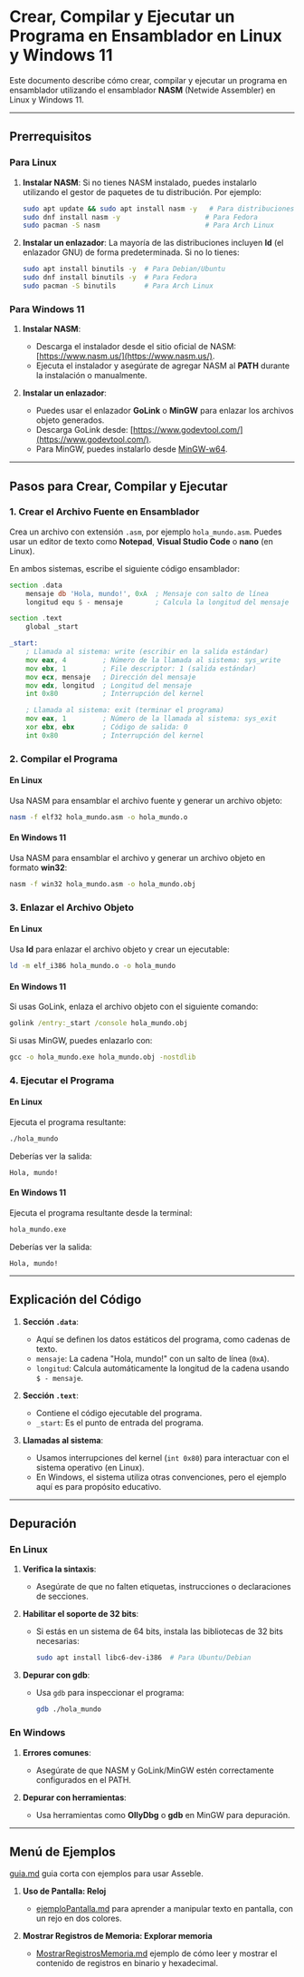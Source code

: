 
# Crear, Compilar y Ejecutar un Programa en Ensamblador en Linux y Windows 11

Este documento describe cómo crear, compilar y ejecutar un programa en ensamblador utilizando el ensamblador **NASM** (Netwide Assembler) en Linux y Windows 11.

---

## Prerrequisitos

### Para Linux
1. **Instalar NASM**:
   Si no tienes NASM instalado, puedes instalarlo utilizando el gestor de paquetes de tu distribución. Por ejemplo:

   ```bash
   sudo apt update && sudo apt install nasm -y   # Para distribuciones basadas en Debian/Ubuntu
   sudo dnf install nasm -y                     # Para Fedora
   sudo pacman -S nasm                          # Para Arch Linux
   ```

2. **Instalar un enlazador**:
   La mayoría de las distribuciones incluyen **ld** (el enlazador GNU) de forma predeterminada. Si no lo tienes:

   ```bash
   sudo apt install binutils -y  # Para Debian/Ubuntu
   sudo dnf install binutils -y  # Para Fedora
   sudo pacman -S binutils       # Para Arch Linux
   ```

### Para Windows 11
1. **Instalar NASM**:
   - Descarga el instalador desde el sitio oficial de NASM: [https://www.nasm.us/](https://www.nasm.us/).
   - Ejecuta el instalador y asegúrate de agregar NASM al **PATH** durante la instalación o manualmente.

2. **Instalar un enlazador**:
   - Puedes usar el enlazador **GoLink** o **MinGW** para enlazar los archivos objeto generados.
   - Descarga GoLink desde: [https://www.godevtool.com/](https://www.godevtool.com/).
   - Para MinGW, puedes instalarlo desde [MinGW-w64](https://www.mingw-w64.org/).

---

## Pasos para Crear, Compilar y Ejecutar

### 1. Crear el Archivo Fuente en Ensamblador

Crea un archivo con extensión `.asm`, por ejemplo `hola_mundo.asm`. Puedes usar un editor de texto como **Notepad**, **Visual Studio Code** o **nano** (en Linux).

En ambos sistemas, escribe el siguiente código ensamblador:

```asm
section .data
    mensaje db 'Hola, mundo!', 0xA  ; Mensaje con salto de línea
    longitud equ $ - mensaje        ; Calcula la longitud del mensaje

section .text
    global _start

_start:
    ; Llamada al sistema: write (escribir en la salida estándar)
    mov eax, 4         ; Número de la llamada al sistema: sys_write
    mov ebx, 1         ; File descriptor: 1 (salida estándar)
    mov ecx, mensaje   ; Dirección del mensaje
    mov edx, longitud  ; Longitud del mensaje
    int 0x80           ; Interrupción del kernel

    ; Llamada al sistema: exit (terminar el programa)
    mov eax, 1         ; Número de la llamada al sistema: sys_exit
    xor ebx, ebx       ; Código de salida: 0
    int 0x80           ; Interrupción del kernel
```

### 2. Compilar el Programa

#### En Linux
Usa NASM para ensamblar el archivo fuente y generar un archivo objeto:

```bash
nasm -f elf32 hola_mundo.asm -o hola_mundo.o
```

#### En Windows 11
Usa NASM para ensamblar el archivo y generar un archivo objeto en formato **win32**:

```cmd
nasm -f win32 hola_mundo.asm -o hola_mundo.obj
```

### 3. Enlazar el Archivo Objeto

#### En Linux
Usa **ld** para enlazar el archivo objeto y crear un ejecutable:

```bash
ld -m elf_i386 hola_mundo.o -o hola_mundo
```

#### En Windows 11
Si usas GoLink, enlaza el archivo objeto con el siguiente comando:

```cmd
golink /entry:_start /console hola_mundo.obj
```

Si usas MinGW, puedes enlazarlo con:

```cmd
gcc -o hola_mundo.exe hola_mundo.obj -nostdlib
```

### 4. Ejecutar el Programa

#### En Linux
Ejecuta el programa resultante:

```bash
./hola_mundo
```

Deberías ver la salida:

```
Hola, mundo!
```

#### En Windows 11
Ejecuta el programa resultante desde la terminal:

```cmd
hola_mundo.exe
```

Deberías ver la salida:

```
Hola, mundo!
```

---

## Explicación del Código

1. **Sección `.data`**:
   - Aquí se definen los datos estáticos del programa, como cadenas de texto.
   - `mensaje`: La cadena "Hola, mundo!" con un salto de línea (`0xA`).
   - `longitud`: Calcula automáticamente la longitud de la cadena usando `$ - mensaje`.

2. **Sección `.text`**:
   - Contiene el código ejecutable del programa.
   - `_start`: Es el punto de entrada del programa.

3. **Llamadas al sistema**:
   - Usamos interrupciones del kernel (`int 0x80`) para interactuar con el sistema operativo (en Linux).
   - En Windows, el sistema utiliza otras convenciones, pero el ejemplo aquí es para propósito educativo.

---

## Depuración

### En Linux
1. **Verifica la sintaxis**:
   - Asegúrate de que no falten etiquetas, instrucciones o declaraciones de secciones.

2. **Habilitar el soporte de 32 bits**:
   - Si estás en un sistema de 64 bits, instala las bibliotecas de 32 bits necesarias:

     ```bash
     sudo apt install libc6-dev-i386  # Para Ubuntu/Debian
     ```

3. **Depurar con gdb**:
   - Usa `gdb` para inspeccionar el programa:

     ```bash
     gdb ./hola_mundo
     ```

### En Windows
1. **Errores comunes**:
   - Asegúrate de que NASM y GoLink/MinGW estén correctamente configurados en el PATH.

2. **Depurar con herramientas**:
   - Usa herramientas como **OllyDbg** o **gdb** en MinGW para depuración.

---

## Menú de Ejemplos
[guia.md](guia.md) guia corta con ejemplos para usar Asseble.  
1. **Uso de Pantalla: Reloj**
   - [ejemploPantalla.md](ejemploPantalla.md) para aprender a manipular texto en pantalla, con un rejo en dos colores.

2. **Mostrar Registros de Memoria: Explorar memoria**
   - [MostrarRegistrosMemoria.md](MostrarRegistrosMemoria.md) ejemplo de cómo leer y mostrar el contenido de registros en binario y hexadecimal.
